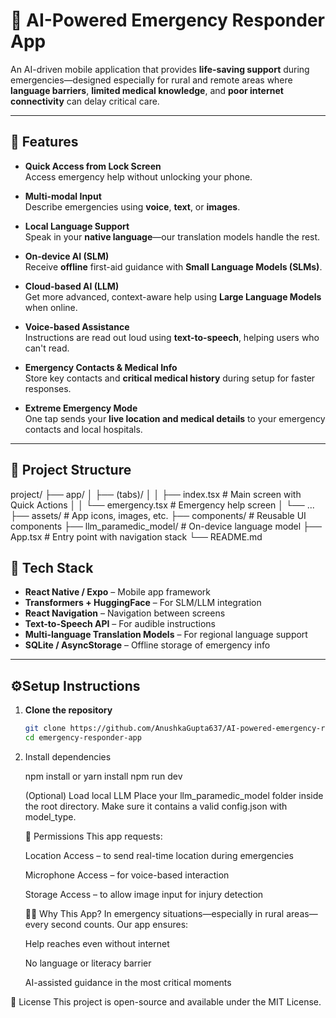 # 🛟 AI-Powered Emergency Responder App

An AI-driven mobile application that provides **life-saving support** during emergencies—designed especially for rural and remote areas where **language barriers**, **limited medical knowledge**, and **poor internet connectivity** can delay critical care.

---

## 🚀 Features

- **Quick Access from Lock Screen**  
  Access emergency help without unlocking your phone.

- **Multi-modal Input**  
  Describe emergencies using **voice**, **text**, or **images**.

- **Local Language Support**  
  Speak in your **native language**—our translation models handle the rest.

- **On-device AI (SLM)**  
  Receive **offline** first-aid guidance with **Small Language Models (SLMs)**.

- **Cloud-based AI (LLM)**  
  Get more advanced, context-aware help using **Large Language Models** when online.

- **Voice-based Assistance**  
  Instructions are read out loud using **text-to-speech**, helping users who can't read.

- **Emergency Contacts & Medical Info**  
  Store key contacts and **critical medical history** during setup for faster responses.

- **Extreme Emergency Mode**  
  One tap sends your **live location and medical details** to your emergency contacts and local hospitals.

---

## 📂 Project Structure

project/
├── app/
│ ├── (tabs)/
│ │ ├── index.tsx # Main screen with Quick Actions
│ │ └── emergency.tsx # Emergency help screen
│ └── ...
├── assets/ # App icons, images, etc.
├── components/ # Reusable UI components
├── llm_paramedic_model/ # On-device language model
├── App.tsx # Entry point with navigation stack
└── README.md

## 🧠 Tech Stack

- **React Native / Expo** – Mobile app framework  
- **Transformers + HuggingFace** – For SLM/LLM integration  
- **React Navigation** – Navigation between screens  
- **Text-to-Speech API** – For audible instructions  
- **Multi-language Translation Models** – For regional language support  
- **SQLite / AsyncStorage** – Offline storage of emergency info

---

## ⚙️Setup Instructions

1. **Clone the repository**
   ```bash
   git clone https://github.com/AnushkaGupta637/AI-powered-emergency-responder.git
   cd emergency-responder-app

2. Install dependencies

    npm install
    or
    yarn install
    npm run dev
    
    (Optional) Load local LLM
    Place your llm_paramedic_model folder inside the root directory. Make sure it contains a valid config.json with model_type.
    
    🔐 Permissions
    This app requests:
    
    Location Access – to send real-time location during emergencies
    
    Microphone Access – for voice-based interaction
    
    Storage Access – to allow image input for injury detection
    
    🙋‍♀️ Why This App?
    In emergency situations—especially in rural areas—every second counts. Our app ensures:
    
    Help reaches even without internet
    
    No language or literacy barrier
    
    AI-assisted guidance in the most critical moments
  
  📜 License
  This project is open-source and available under the MIT License.
